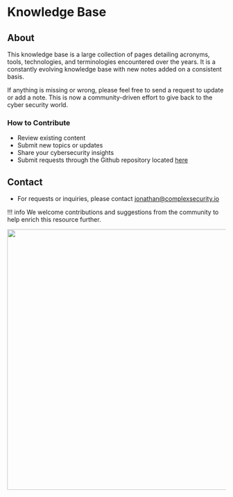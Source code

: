 # Knowledge Base

## About
This knowledge base is a large collection of pages detailing acronyms, tools, technologies, and terminologies encountered over the years. It is a constantly evolving knowledge base with new notes added on a consistent basis. 

If anything is missing or wrong, please feel free to send a request to update or add a note. This is now a community-driven effort to give back to the cyber security world.

### How to Contribute
- Review existing content
- Submit new topics or updates
- Share your cybersecurity insights
- Submit requests through the Github repository located [here](https://github.com/ComplexSecurity/knowledge-base)

## Contact
- For requests or inquiries, please contact [jonathan@complexsecurity.io](mailto:jonathan@complexsecurity.io)

!!! info
    We welcome contributions and suggestions from the community to help enrich this resource further.

<img src="assets/images/cat2o.gif" width="600">
